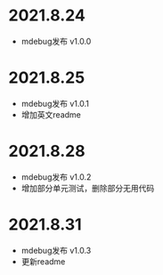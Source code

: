 # 2021.8.24

+ mdebug发布 v1.0.0

# 2021.8.25

+ mdebug发布 v1.0.1
+ 增加英文readme

# 2021.8.28

+ mdebug发布 v1.0.2
+ 增加部分单元测试，删除部分无用代码

# 2021.8.31

+ mdebug发布 v1.0.3
+ 更新readme